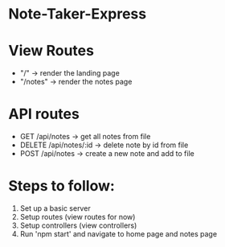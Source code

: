 # Note-Taker-Express

# View Routes 

- "/" -> render the landing page 
- "/notes" -> render the notes page 

# API routes 

- GET /api/notes -> get all notes from file 
- DELETE /api/notes/:id -> delete note by id from file 
- POST /api/notes -> create a new note and add to file 

# Steps to follow:

1. Set up a basic server
2. Setup routes (view routes for now)
3. Setup controllers (view controllers)
4. Run 'npm start' and navigate to home page and notes page